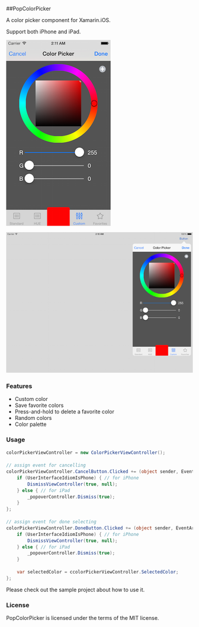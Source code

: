 ##PopColorPicker

A color picker component for Xamarin.iOS.

Support both iPhone and iPad.

![AdvancedColorPicker](https://github.com/has606/PopColorPicker/blob/master/Images/screenshot_iphone.png)

![AdvancedColorPicker](https://github.com/has606/PopColorPicker/blob/master/Images/screenshot_ipad.png)

### Features

* Custom color
* Save favorite colors
* Press-and-hold to delete a favorite color
* Random colors
* Color palette

### Usage

```csharp
colorPickerViewController = new ColorPickerViewController();

// assign event for cancelling
colorPickerViewController.CancelButton.Clicked += (object sender, EventArgs e) => {
	if (UserInterfaceIdiomIsPhone) { // for iPhone
		DismissViewController(true, null);
	} else { // for iPad
		_popoverController.Dismiss(true);
	}
};

// assign event for done selecting
colorPickerViewController.DoneButton.Clicked += (object sender, EventArgs e) => {
	if (UserInterfaceIdiomIsPhone) { // for iPhone
		DismissViewController(true, null);
	} else { // for iPad
		_popoverController.Dismiss(true);
	}

	var selectedColor = ccolorPickerViewController.SelectedColor;
};
```
Please check out the sample project about how to use it.

### License

PopColorPicker is licensed under the terms of the MIT license.


